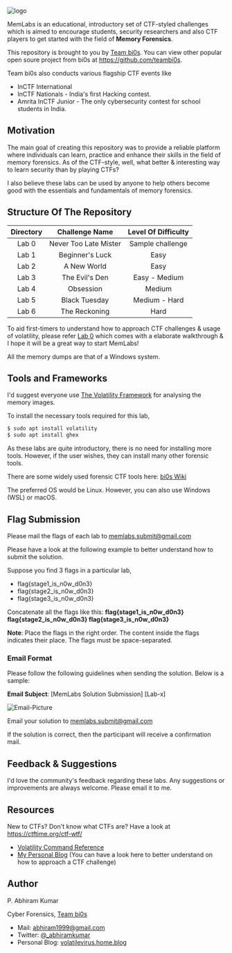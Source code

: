 ![logo](./Images/logo.png)

MemLabs is an educational, introductory set of CTF-styled challenges which is aimed to encourage students, security researchers and also CTF players to get started with the field of **Memory Forensics**.

This repository is brought to you by [Team bi0s](https://twitter.com/teambi0s). You can view other popular open soure project from bi0s at https://github.com/teambi0s.

Team bi0s also conducts various flagship CTF events like

+ InCTF International
+ InCTF Nationals - India's first Hacking contest.
+ Amrita InCTF Junior - The only cybersecurity contest for school students in India.

## **Motivation**

The main goal of creating this repository was to provide a reliable platform where individuals can learn, practice and enhance their skills in the field of memory forensics. As of the CTF-style, well, what better & interesting way to learn security than by playing CTFs?

I also believe these labs can be used by anyone to help others become good with the essentials and fundamentals of memory forensics.

## **Structure Of The Repository**

| Directory | Challenge Name | Level Of Difficulty |
|:----:|:----:|:----:|
|Lab 0 | Never Too Late Mister | Sample challenge |
|Lab 1 | Beginner's Luck | Easy |
|Lab 2 | A New World | Easy |
|Lab 3 | The Evil's Den | Easy - Medium |
|Lab 4 | Obsession | Medium |
|Lab 5 | Black Tuesday | Medium - Hard |
|Lab 6 | The Reckoning | Hard |

To aid first-timers to understand how to approach CTF challenges & usage of volatility, please refer [Lab 0](https://github.com/stuxnet999/MemLabs/tree/master/Lab%200) which comes with a elaborate walkthrough & I hope it will be a great way to start MemLabs!

All the memory dumps are that of a Windows system.

## **Tools and Frameworks**

I'd suggest everyone use [The Volatility Framework](https://github.com/volatilityfoundation/volatility/) for analysing the memory images.

To install the necessary tools required for this lab,

```bash
$ sudo apt install volatility
$ sudo apt install ghex
```

As these labs are quite introductory, there is no need for installing more tools. However, if the user wishes, they can install many other forensic tools.

There are some widely used forensic CTF tools here: [bi0s Wiki](https://wiki.bi0s.in/forensics/Tools/)

The preferred OS would be Linux. However, you can also use Windows (WSL) or macOS.

## **Flag Submission**

Please mail the flags of each lab to memlabs.submit@gmail.com

Please have a look at the following example to better understand how to submit the solution.

Suppose you find 3 flags in a particular lab,

+ flag{stage1_is_n0w_d0n3} 
+ flag{stage2_is_n0w_d0n3}
+ flag{stage3_is_n0w_d0n3}

Concatenate all the flags like this: **flag{stage1_is_n0w_d0n3} flag{stage2_is_n0w_d0n3} flag{stage3_is_n0w_d0n3}**

**Note**: Place the flags in the right order. The content inside the flags indicates their place. The flags must be space-separated.

### **Email Format**

Please follow the following guidelines when sending the solution. Below is a sample:

**Email Subject**: [MemLabs Solution Submission] [Lab-x]

![Email-Picture](./Images/Submission.png)

Email your solution to memlabs.submit@gmail.com

If the solution is correct, then the participant will receive a confirmation mail.

## **Feedback & Suggestions**

I'd love the community's feedback regarding these labs. Any suggestions or improvements are always welcome. Please email it to me.

## **Resources**

New to CTFs? Don't know what CTFs are? Have a look at https://ctftime.org/ctf-wtf/

+ [Volatility Command Reference](https://github.com/volatilityfoundation/volatility/wiki/Command-Reference)
+ [My Personal Blog](https://volatilevirus.home.blog/tag/memoryforensics/) (You can have a look here to better understand on how to approach a CTF challenge)

## **Author**

P. Abhiram Kumar

Cyber Forensics, [Team bi0s](https://www.twitter.com/teambi0s)

+ Mail: abhiram1999@gmail.com
+ Twitter: [@_abhiramkumar](https://www.twitter.com/_abhiramkumar)
+ Personal Blog: [volatilevirus.home.blog](https://www.volatilevirus.home.blog)